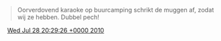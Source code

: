 > Oorverdovend karaoke op buurcamping schrikt de muggen af, zodat wij ze hebben\. Dubbel pech\!

<img src="../../media/tweet.ico" width="12" /> [Wed Jul 28 20:29:26 +0000 2010](https://twitter.com/DromerDenker/status/19768124658)